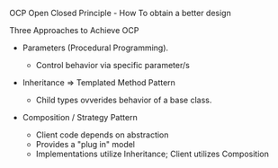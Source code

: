 
OCP Open Closed Principle - How To obtain a better design

Three Approaches to Achieve OCP

- Parameters (Procedural Programming).
	- Control behavior via specific parameter/s

 - Inheritance => Templated Method Pattern
	- Child types ovverides behavior of a base class.

- Composition / Strategy Pattern
	- Client code depends on abstraction
	- Provides a "plug in" model
	- Implementations utilize Inheritance; Client utilizes Composition
